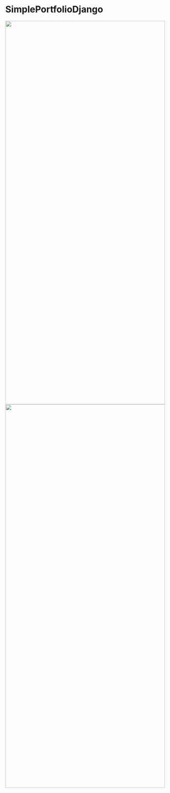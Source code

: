 # SimplePortfolioDjango

<div >
  <img src="https://github.com/dkushlevich/Dkushlevich/blob/main/images/portfolio1.png" style="width:500px;height:1200px;">
  <img src="https://github.com/dkushlevich/Dkushlevich/blob/main/images/portfolio2.png" style="width:500px;height:1200px;">
</div>
